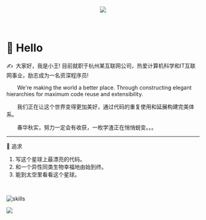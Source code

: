 <!-- 动态打字效果 -->

<h1 align="center">
  <a href="https://sunguoqi.com/">
    <img src="https://readme-typing-svg.herokuapp.com/?lines=Hello%2C%20World!;小王每天都要快乐呀!&center=true&size=27">
  </a>
</h1>
<br/>

# 🙋 Hello 

<p>✍️&nbsp;&nbsp;大家好，我是小王! 目前就职于杭州某互联网公司，热爱计算机科学和IT互联网事业，励志成为一名资深程序员!</p>
<p>&emsp;&emsp;We're making the world a better place. Through constructing elegant hierarchies for maximum code reuse and extensibility.</p>
<p>&emsp;&emsp;我们正在让这个世界变得更加美好，通过代码的重复使用和延展构建完美体系。</p>
<p>&emsp;&emsp;春华秋实，努力一定会有收获，一枚学渣正在悄悄蜕变。。。</p>
<hr/>
🚪 追求
<ol>
    <li>写这个星球上最漂亮的代码。</li>
    <li>和一个异性同类生物幸福地由始到终。</li>
    <li>能到太空里看看这个星球。</li>
</ol>

<br/>


![skills](https://skillicons.dev/icons?i=bash,gcp,gradle,docker,idea,solidity,jenkins,git,github,html,maven,linux,md,mongodb,mysql,nginx,ps,postgres,linkedin,kubernetes,py,raspberrypi,java,redis,regex,prometheus,stackoverflow,rust,go,vscode,matlab,scala,graphql)


[![](https://github-readme-stats.vercel.app/api/top-langs/?username=kpretty&text_color=adbac7&hide_border=true&hide_title=true&langs_count=10&bg_color=2d333b&count_private=true&layout=compact&include_all_commits=true&card_width=900)](https://github.com/kpretty?tab=repositories)
